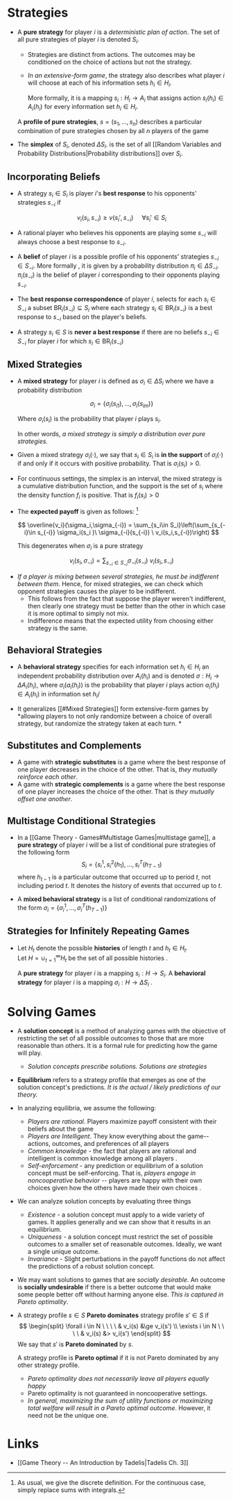 # Strategies 
* A **pure strategy** for player $i$ is a *deterministic plan of action*. The set of all pure strategies of player $i$ is denoted $S_i$.
	* Strategies are distinct from actions. The outcomes may be conditioned on the choice of actions but not the strategy. 
	* *In an extensive-form game*, the strategy also describes what player $i$ will choose at each of his information sets $h_i \in H_i$. 
	  
	  More formally, it is a mapping $s_i : H_i \to A_i$ that assigns action $s_i(h_i)\in A_i(h_i)$ for every information set $h_i \in H_i$. 
  
  A **profile of pure strategies**, $s=(s_1,\dots, s_n)$ describes a particular combination of pure strategies chosen by all $n$ players of the game 

* The **simplex** of $S_i$, denoted $\Delta S_i$. is the set of all  [[Random Variables and Probability Distributions|Probability distributions]] over $S_i$. 

## Incorporating Beliefs 
* A strategy $s_i\in S_i$ is player $i$'s **best response** to his opponents' strategies $s_{-i}$ if 
  
  $$
  v_i(s_i,s_{-i}) \ge v(s_i', s_{-i}) \ \ \ \ \ \forall s_i'\in S_i
  $$
* A rational player who believes his opponents are playing some $s_{-i}$ will always choose a best response to $s_{-i}$. 

* A **belief** of player $i$ is a possible profile of his opponents' strategies $s_{-i}\in S_{-i}$. More formally , it is given by a probability distribution $\pi_i\in \Delta S_{-i}$.  $\pi_i(s_{-i})$ is the belief of player $i$ corresponding to their opponents playing $s_{-i}$.
* The **best response correspondence** of player $i$, selects for each $s_i\in S_{-i}$ a subset $\text{BR}_i (s_{-i})\subseteq S_i$ where each strategy $s_i\in \text{BR}_i(s_{-i})$ is a best response to $s_{-i}$ based on the player's beliefs.
* A strategy $s_i\in S$ is **never a best response** if there are no beliefs $s_{-i}\in S_{-i}$ for player $i$ for which $s_i\in \text{BR}_i(s_{-i})$

## Mixed Strategies 
* A **mixed strategy** for player $i$ is defined as $\sigma_i \in \Delta S_i$ where we have a probability distribution 
  
  $$
  \sigma_i = \{\sigma_i(s_{i1}),\dots, \sigma_i(s_{im})\}
  $$
  
  Where $\sigma_i(s_i)$ is the probability that player $i$ plays $s_i$.
  
  In other words, *a mixed strategy is simply a distribution over pure strategies.*

* Given a mixed strategy $\sigma_i(\cdot)$, we say that $s_i\in S_i$ is **in the support** of $\sigma_i(\cdot)$ if and only if it occurs with positive probability. That is $\sigma_i(s_i)>0$.

* For continuous settings, the simplex is an interval, the mixed strategy is a cumulative distribution function, and the support is the set of $s_i$ where the density function $f_i$ is positive. That is $f_i(s_i)>0$

* The **expected payoff** is given as follows: [^EP]
  
  $$
  \overline{v_i}(\sigma_i,\sigma_{-i}) = \sum_{s_i\in S_i}\left(\sum_{s_{-i}\in s_{-i}} \sigma_i(s_i )\ \sigma_{-i}(s_{-i}) \ v_i(s_i,s_{-i})\right)
  $$
  
  This degenerates when $\sigma_i$ is a pure strategy 
  
  $$
  v_i(s_i,\sigma_{-i}) = \sum_{s_{-i}\in S_{-i}} \sigma_{-i}(s_{-i}) \ v_i(s_i, s_{-i})
  $$

[^EP]: As usual, we give the discrete definition. For the continuous case, simply replace sums with integrals. 


* *If a player is mixing between several strategies, he must be indifferent between them*.  Hence, for mixed strategies, we can check which opponent strategies causes the player to be indifferent.
	* This follows from the fact that suppose the player weren't indifferent, then clearly one strategy must be better than the other in which case it is more optimal to simply not mix.
	* Indifference means that the expected utility from choosing either strategy is the same. 

## Behavioral Strategies 
* A **behavioral strategy** specifies for each information set $h_i \in H_i$ an independent probability distribution over $A_i(h_i)$ and is denoted $\sigma: H_i\to \Delta A_i(h_i)$, where $\sigma_i(a_i(h_i))$ is the probability that player $i$ plays action $a_i(h_i)\in A_i(h_i)$ in information set $h_i$/

* It generalizes [[#Mixed Strategies]] form extensive-form games by *allowing players to not only randomize between a choice of overall strategy, but randomize the strategy taken at each turn. *

## Substitutes and Complements 
* A game with **strategic substitutes** is a game where the best response of one player decreases in the choice of the other.  That is, *they mutually reinforce each other*. 
* A game with **strategic complements** is a game where the best response of one player increases the choice of the other. That is *they mutually offset one another*. 

## Multistage Conditional Strategies 
* In a [[Game Theory - Games#Multistage Games|multistage game]], a **pure strategy** of player $i$ will be a list of conditional pure strategies of the following form 
  $$
  S_i = \{s_i^1, s_i^2 (h_1), \dots, s_i^T(h_{T-1})
  $$
  where $h_{t-1}$ is a particular outcome that occurred up to period $t$, not including period $t$. It denotes the history of events that occurred up to $t$. 

* A **mixed behavioral strategy** is a list of conditional randomizations of the form $\sigma_i = \{\sigma_i^1,\dots, \sigma_i^T(h_{T-1})\}$ 

## Strategies for Infinitely Repeating Games
* Let $H_t$ denote the possible **histories** of length $t$ and $h_t\in H_t$.  
  Let $H=\cup_{t=1}^\infty H_t$ be the set of all possible histories .
  
  A **pure strategy** for player $i$ is a mapping $s_i : H\to S_i$. 
  A **behavioral strategy** for player $i$ is a mapping $\sigma_i: H\to \Delta S_i$ .

# Solving Games 
* A **solution concept** is a method of analyzing games with the objective of restricting the set of all possible outcomes to those that are more reasonable than others. It is a formal rule for predicting how the game will play. 
	* *Solution concepts prescribe solutions. Solutions are strategies* 

* **Equilibrium** refers to a strategy profile that emerges as one of the solution concept's predictions. *It is the actual / likely predictions of our theory.*

* In analyzing equilibria, we assume the following: 
	* *Players are rational*. Players maximize payoff consistent with their beliefs about the game 
	* *Players are Intelligent*. They know everything about the game--actions, outcomes, and preferences of all players 
	* *Common knowledge* - the fact that players are rational and intelligent is common knowledge among all players .
	* *Self-enforcement* - any prediction or equilibrium of a solution concept must be self-enforcing. That is, *players engage in noncooperative behavior* -- players are happy with their own choices given how the others have made their own choices .

* We can analyze solution concepts by evaluating three things 
	* *Existence* - a solution concept must apply to a wide variety of games. It applies generally and we can show that it results in an equilibrium. 
	* *Uniqueness* - a solution concept must restrict the set of possible outcomes to a smaller set of reasonable outcomes. Ideally, we want a single unique outcome. 
	* *Invariance* - Slight perturbations in the payoff functions do not affect the predictions of a robust solution concept. 

* We may want solutions to games that are *socially desirable*. An outcome is **socially undesirable** if there is a better outcome that would make some people better off without harming anyone else.  *This is captured in Pareto optimality*. 

* A strategy profile $s\in S$ **Pareto dominates** strategy profile $s'\in S$ if
  $$
  \begin{split}
  \forall i \in N  \ \ \ \ & v_i(s) &\ge v_i(s')  \\ 
  \exists i \in N \ \ \ \ & v_i(s) &>  v_i(s') 
  \end{split}
  $$
  We say that $s'$ is **Pareto dominated** by $s$.
  
  A strategy profile is **Pareto optimal** if it is not Pareto dominated by any other strategy profile. 
	* *Pareto optimality does not necessarily leave all players equally happy*
	* Pareto optimality is not guaranteed in noncooperative settings. 
	* *In general, maximizing the sum of utility functions or maximizing total welfare will result in a Pareto optimal outcome*. However, it need not be the unique one. 


# Links 
* [[Game Theory -- An Introduction by Tadelis|Tadelis Ch. 3]]